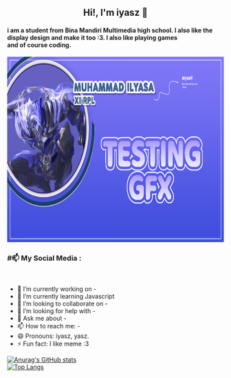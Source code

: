 ## <center>Hi!, I'm iyasz 👋</center>
#### i am a student from Bina Mandiri Multimedia high school. I also like the display design and make it too :3. I also like playing games <br> and of course coding.

<center><img src="bg.png" width="900" height="430"></center>

### #📫  My Social Media :

<br>

- 🔭 I’m currently working on - 
- 🌱 I’m currently learning Javascript 
- 👯 I’m looking to collaborate on - 
- 🤔 I’m looking for help with - 
- 💬 Ask me about - 
- 📫 How to reach me: - 
- 😄 Pronouns: iyasz, yasz. 
- ⚡ Fun fact: I like meme :3


[![Anurag's GitHub stats](https://github-readme-stats.vercel.app/api?username=iyasz)](https://github.com/anuraghazra/github-readme-stats)
<br>
[![Top Langs](https://github-readme-stats.vercel.app/api/top-langs/?username=iyasz)](https://github.com/anuraghazra/github-readme-stats)
